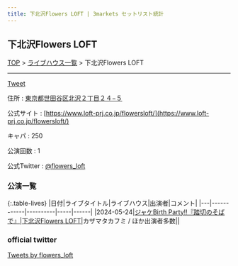 ```yaml
---
title: 下北沢Flowers LOFT | 3markets セットリスト統計
---
```

## 下北沢Flowers LOFT

[TOP](/setlist/) > [ライブハウス一覧](livehouses.html) > 下北沢Flowers LOFT

___

<a href="https://twitter.com/share?ref_src=twsrc%5Etfw" data-text="3markets[ ]セットリスト > 下北沢Flowers LOFT" class="twitter-share-button" data-via="3markets" data-hashtags="3markets" data-related="3markets" data-show-count="false">Tweet</a>

住所
:    <a href="https://www.google.co.jp/maps/search/%E6%9D%B1%E4%BA%AC%E9%83%BD%E4%B8%96%E7%94%B0%E8%B0%B7%E5%8C%BA%E5%8C%97%E6%B2%A2%EF%BC%92%E4%B8%81%E7%9B%AE%EF%BC%92%EF%BC%94%E2%88%92%EF%BC%95" rel="noopener noreferrer" target="_blank">東京都世田谷区北沢２丁目２４−５</a>

公式サイト
:    [https://www.loft-prj.co.jp/flowersloft/](https://www.loft-prj.co.jp/flowersloft/)

キャパ
:    250

公演回数
: 1


公式Twitter
: <a href="https://twitter.com/flowers_loft">@flowers_loft</a>


### 公演一覧

{:.table-lives}
|日付|ライブタイトル|ライブハウス|出演者|コメント|
|---|------------|----------|-----|------|
|<span class="nowrap">2024-05-24</span>|[ジャケBirth Party‼︎『踏切のそばで』](live121.html)|[下北沢Flowers LOFT](livehouse080.html)|カザマタカフミ / ほか出演者多数||




### official twitter

<a class="twitter-timeline" href="https://twitter.com/flowers_loft?ref_src=twsrc%5Etfw">Tweets by flowers_loft</a> <script async src="https://platform.twitter.com/widgets.js" charset="utf-8"></script>


<script async src="https://platform.twitter.com/widgets.js" charset="utf-8"></script>